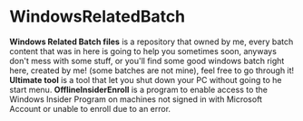# WindowsRelatedBatch
**Windows Related Batch files** is a repository that owned by me, every batch content that was in here is going to help you sometimes soon, anyways don't mess with some stuff, 
or you'll find some good windows batch right here, created by me! (some batches are not mine), feel free to go through it!
**Ultimate tool** is a tool that let you shut down your PC without going to he start menu.
**OfflineInsiderEnroll** is a program to enable access to the Windows Insider Program on machines not signed in with Microsoft Account or unable to enroll due to an error.
